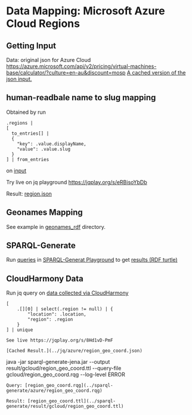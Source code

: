 # Data Mapping: Microsoft Azure Cloud Regions
## Getting Input
Data: original json for Azure Cloud
https://azure.microsoft.com/api/v2/pricing/virtual-machines-base/calculator/?culture=en-au&discount=mosp
[A cached version of the json input.](../data/azure/vm_base.json)
## human-readbale name to slug mapping
Obtained by run
```
.regions | 
[
  to_entries[] |
  {
    "key": .value.displayName, 
    "value": .value.slug
  }
] | from_entries
```
on [input](#Getting-Input)

Try live on jq playground https://jqplay.org/s/eRBisoYbDb

Result: [region.json](../jq/azure/region.json)

## Geonames Mapping
See example in [geonames_rdf](../geonames_rdf/azure/) directory.

## SPARQL-Generate
Run [queries](../sparql-generate/azure/region.rqg)
in [SPARQL-Generat Playground](https://ci.mines-stetienne.fr/sparql-generate/playground.html)
to get [results (RDF turtle)](../sparql-generate/result/azure/region.ttl)

## CloudHarmony Data
Run jq query on [data collected via CloudHarmony](../cloudharmony/azure/README.md#collect-data)
```
[
    .[][0] | select(.region != null) | {
        "location": .location,
        "region": .region
    }
] | unique

See live https://jqplay.org/s/8Hd1vD-PmF

[Cached Result.](../jq/azure/region_geo_coord.json)

```
java -jar sparql-generate-jena.jar --output result/gcloud/region_geo_coord.ttl --query-file gcloud/region_geo_coord.rqg --log-level ERROR
```
Query: [region_geo_coord.rqg](../sparql-generate/azure/region_geo_coord.rqg)

Result: [region_geo_coord.ttl](../sparql-generate/result/gcloud/region_geo_coord.ttl)
